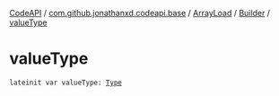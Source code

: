 [CodeAPI](../../../index.md) / [com.github.jonathanxd.codeapi.base](../../index.md) / [ArrayLoad](../index.md) / [Builder](index.md) / [valueType](.)

# valueType

`lateinit var valueType: `[`Type`](http://docs.oracle.com/javase/6/docs/api/java/lang/reflect/Type.html)